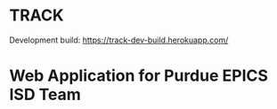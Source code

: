 # TRACK
Development build: https://track-dev-build.herokuapp.com/
# Web Application for Purdue EPICS ISD Team
